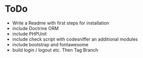 ToDo
====
* Write a Readme with first steps for installation
* include Doctrine ORM
* include PHPUnit
* include check script with codesniffer an additional modules
* include bootstrap and fontawesome
* build login / logout etc. Then Tag Branch